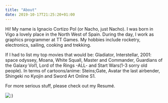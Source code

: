 ```yaml
---
title: "About"
date: 2019-10-17T21:25:20+01:00
---
```


Hi! My name is Ignacio Cortizo Pol (or Nacho, just Nacho). I was born in Vigo a lovely place in the North West of Spain. During the day, I work as graphics programmer at TT Games. My hobbies include rocketry, electronics, sailing, cooking and trekking. 

If I had to list my top movies that would be: Gladiator, Interstellar, 2001: space odyssey, Moana, White Squall, Master and Commander, Guardians of the Galaxy Vol1, Lord of the Rings -ALL- and Start Wars(1-3 sorry old people). In terms of cartoons/anime: Steins;Gate, Avatar the last airbender, Shingeki no Kyojin and Sword Art Online S1.


For more serious stuff, please check out my Resumé.

![:)](/images/WopWop.JPG?raw=true "Wop Wop")